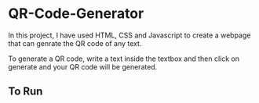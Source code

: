 # QR-Code-Generator
In this project, I have used HTML, CSS and Javascript to create a webpage that can genrate the QR code of any text.

To generate a QR code, write a text inside the textbox and then click on generate and your QR code will be generated.

## To Run
